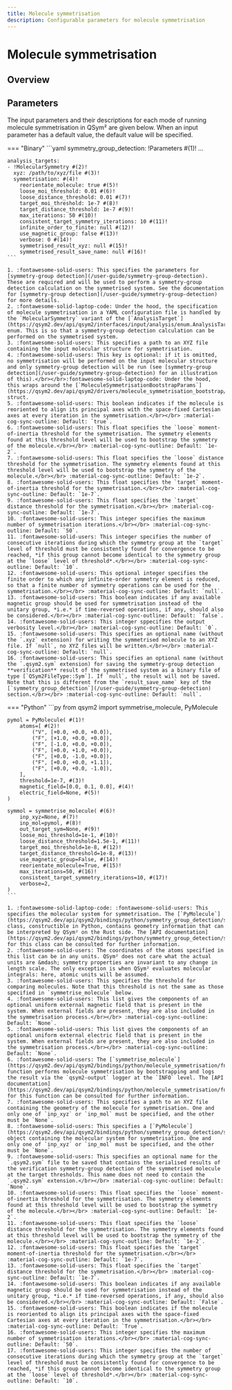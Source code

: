 ```yaml
---
title: Molecule symmetrisation
description: Configurable parameters for molecule symmetrisation
---
```


# Molecule symmetrisation

## Overview

## Parameters

The input parameters and their descriptions for each mode of running molecule symmetrisation in QSym² are given below.
When an input parameter has a default value, the default value will be specified.

=== "Binary"
    ```yaml
    symmetry_group_detection: !Parameters #(1)!
      ...

    analysis_targets:
    - !MolecularSymmetry #(2)!
      xyz: /path/to/xyz/file #(3)!
      symmetrisation: #(4)!
        reorientate_molecule: true #(5)!
        loose_moi_threshold: 0.01 #(6)!
        loose_distance_threshold: 0.01 #(7)!
        target_moi_threshold: 1e-7 #(8)!
        target_distance_threshold: 1e-7 #(9)!
        max_iterations: 50 #(10)!
        consistent_target_symmetry_iterations: 10 #(11)!
        infinite_order_to_finite: null #(12)!
        use_magnetic_group: false #(13)!
        verbose: 0 #(14)!
        symmetrised_result_xyz: null #(15)!
        symmetrised_result_save_name: null #(16)!
    ```

    1. :fontawesome-solid-users: This specifies the parameters for [symmetry-group detection](/user-guide/symmetry-group-detection). These are required and will be used to perform a symmetry-group detection calculation on the symmetrised system. See the documentation for [symmetry-group detection](/user-guide/symmetry-group-detection) for more details.
    2. :fontawesome-solid-laptop-code: Under the hood, the specification of molecule symmetrisation in a YAML configuration file is handled by the `MolecularSymmetry` variant of the [`AnalysisTarget`](https://qsym2.dev/api/qsym2/interfaces/input/analysis/enum.AnalysisTarget.html) enum. This is so that a symmetry-group detection calculation can be performed on the symmetrised system.
    3. :fontawesome-solid-users: This specifies a path to an XYZ file containing the input molecular structure for symmetrisation.
    4. :fontawesome-solid-users: This key is optional: if it is omitted, no symmetrisation will be performed on the input molecular structure and only symmetry-group detection will be run (see [symmetry-group detection](/user-guide/symmetry-group-detection) for an illustration of this).</br></br>:fontawesome-solid-laptop-code: Under the hood, this wraps around the [`MoleculeSymmetrisationBootstrapParams`](https://qsym2.dev/api/qsym2/drivers/molecule_symmetrisation_bootstrap/struct.MoleculeSymmetrisationBootstrapParams.html) struct.
    5. :fontawesome-solid-users: This boolean indicates if the molecule is reoriented to align its principal axes with the space-fixed Cartesian axes at every iteration in the symmetrisation.</br></br> :material-cog-sync-outline: Default: `true`.
    6. :fontawesome-solid-users: This float specifies the `loose` moment-of-inertia threshold for the symmetrisation. The symmetry elements found at this threshold level will be used to bootstrap the symmetry of the molecule.</br></br> :material-cog-sync-outline: Default: `1e-2`.
    7. :fontawesome-solid-users: This float specifies the `loose` distance threshold for the symmetrisation. The symmetry elements found at this threshold level will be used to bootstrap the symmetry of the molecule.</br></br> :material-cog-sync-outline: Default: `1e-2`.
    8. :fontawesome-solid-users: This float specifies the `target` moment-of-inertia threshold for the symmetrisation.</br></br> :material-cog-sync-outline: Default: `1e-7`.
    9. :fontawesome-solid-users: This float specifies the `target` distance threshold for the symmetrisation.</br></br> :material-cog-sync-outline: Default: `1e-7`.
    10. :fontawesome-solid-users: This integer specifies the maximum number of symmetrisation iterations.</br></br> :material-cog-sync-outline: Default: `50`.
    11. :fontawesome-solid-users: This integer specifies the number of consecutive iterations during which the symmetry group at the `target` level of threshold must be consistently found for convergence to be reached, *if this group cannot become identical to the symmetry group at the `loose` level of threshold*.</br></br> :material-cog-sync-outline: Default: `10`.
    12. :fontawesome-solid-users: This optional integer specifies the finite order to which any infinite-order symmetry element is reduced, so that a finite number of symmetry operations can be used for the symmetrisation.</br></br> :material-cog-sync-outline: Default: `null`.
    13. :fontawesome-solid-users: This boolean indicates if any available magnetic group should be used for symmetrisation instead of the unitary group, *i.e.* if time-reversed operations, if any, should also be considered.</br></br> :material-cog-sync-outline: Default: `false`.
    14. :fontawesome-solid-users: This integer sppecifies the output verbosity level.</br></br> :material-cog-sync-outline: Default: `0`.
    15. :fontawesome-solid-users: This specifies an optional name (without the `.xyz` extension) for writing the symmetrised molecule to an XYZ file. If `null`, no XYZ files will be written.</br></br> :material-cog-sync-outline: Default: `null`.
    16. :fontawesome-solid-users: This specifies an optional name (without the `.qsym2.sym` extension) for saving the symmetry-group detection **verification** result of the symmetrised system as a binary file of type [`QSym2FileType::Sym`]. If `null`, the result will not be saved. Note that this is different from the `result_save_name` key of the [`symmetry_group_detection`](/user-guide/symmetry-group-detection) section.</br></br> :material-cog-sync-outline: Default: `null`.

=== "Python"
    ```py
    from qsym2 import symmetrise_molecule, PyMolecule

    pymol = PyMolecule( #(1)!
        atoms=[ #(2)!
            ("V", [+0.0, +0.0, +0.0]),
            ("F", [+1.0, +0.0, +0.0]),
            ("F", [-1.0, +0.0, +0.0]),
            ("F", [+0.0, +1.0, +0.0]),
            ("F", [+0.0, -1.0, +0.0]),
            ("F", [+0.0, +0.0, +1.1]),
            ("F", [+0.0, +0.0, -1.0]),
        ],
        threshold=1e-7, #(3)!
        magnetic_field=[0.0, 0.1, 0.0], #(4)!
        electric_field=None, #(5)!
    )

    symmol = symmetrise_molecule( #(6)!
        inp_xyz=None, #(7)!
        inp_mol=pymol, #(8)!
        out_target_sym=None, #(9)!
        loose_moi_threshold=1e-1, #(10)!
        loose_distance_threshold=1.5e-1, #(11)!
        target_moi_threshold=1e-8, #(12)!
        target_distance_threshold=1e-8, #(13)!
        use_magnetic_group=False, #(14)!
        reorientate_molecule=True, #(15)!
        max_iterations=50, #(16)!
        consistent_target_symmetry_iterations=10, #(17)!
        verbose=2,
    )
    ```

    1. :fontawesome-solid-laptop-code: :fontawesome-solid-users: This specifies the molecular system for symmetrisation. The [`PyMolecule`](https://qsym2.dev/api/qsym2/bindings/python/symmetry_group_detection/struct.PyMolecule.html) class, constructible in Python, contains geometry information that can be interpreted by QSym² on the Rust side. The [API documentation](https://qsym2.dev/api/qsym2/bindings/python/symmetry_group_detection/struct.PyMolecule.html) for this class can be consulted for further information.
    2. :fontawesome-solid-users: The coordinates of the atoms specified in this list can be in any units. QSym² does not care what the actual units are &mdash; symmetry properties are invariant to any change in length scale. The only exception is when QSym² evaluates molecular integrals: here, atomic units will be assumed.
    3. :fontawesome-solid-users: This specifies the threshold for comparing molecules. Note that this threshold is not the same as those specified in `symmetrise_molecule` below.
    4. :fontawesome-solid-users: This list gives the components of an optional uniform external magnetic field that is present in the system. When external fields are present, they are also included in the symmetrisation process.</br></br> :material-cog-sync-outline: Default: `None`.
    5. :fontawesome-solid-users: This list gives the components of an optional uniform external electric field that is present in the system. When external fields are present, they are also included in the symmetrisation process.</br></br> :material-cog-sync-outline: Default: `None`.
    6. :fontawesome-solid-users: The [`symmetrise_molecule`](https://qsym2.dev/api/qsym2/bindings/python/molecule_symmetrisation/fn.symmetrise_molecule.html) function performs molecule symmetrisation by bootstrapping and logs the result via the `qsym2-output` logger at the `INFO` level. The [API documentation](https://qsym2.dev/api/qsym2/bindings/python/molecule_symmetrisation/fn.symmetrise_molecule.html) for this function can be consulted for further information.
    7. :fontawesome-solid-users: This specifies a path to an XYZ file containing the geometry of the molecule for symmetrisation. One and only one of `inp_xyz` or `inp_mol` must be specified, and the other must be `None`.
    8. :fontawesome-solid-users: This specifies a [`PyMolecule`](https://qsym2.dev/api/qsym2/bindings/python/symmetry_group_detection/struct.PyMolecule.html) object containing the molecular system for symmetrisation. One and only one of `inp_xyz` or `inp_mol` must be specified, and the other must be `None`.
    9. :fontawesome-solid-users: This specifies an optional name for the `.qsym2.sym` file to be saved that contains the serialised results of the verification symmetry-group detection of the symmetrised molecule at the target thresholds. This name does not need to contain the `.qsym2.sym` extension.</br></br> :material-cog-sync-outline: Default: `None`.
    10. :fontawesome-solid-users: This float specifies the `loose` moment-of-inertia threshold for the symmetrisation. The symmetry elements found at this threshold level will be used to bootstrap the symmetry of the molecule.</br></br> :material-cog-sync-outline: Default: `1e-2`.
    11. :fontawesome-solid-users: This float specifies the `loose` distance threshold for the symmetrisation. The symmetry elements found at this threshold level will be used to bootstrap the symmetry of the molecule.</br></br> :material-cog-sync-outline: Default: `1e-2`.
    12. :fontawesome-solid-users: This float specifies the `target` moment-of-inertia threshold for the symmetrisation.</br></br> :material-cog-sync-outline: Default: `1e-7`.
    13. :fontawesome-solid-users: This float specifies the `target` distance threshold for the symmetrisation.</br></br> :material-cog-sync-outline: Default: `1e-7`.
    14. :fontawesome-solid-users: This boolean indicates if any available magnetic group should be used for symmetrisation instead of the unitary group, *i.e.* if time-reversed operations, if any, should also be considered.</br></br> :material-cog-sync-outline: Default: `False`.
    15. :fontawesome-solid-users: This boolean indicates if the molecule is reoriented to align its principal axes with the space-fixed Cartesian axes at every iteration in the symmetrisation.</br></br> :material-cog-sync-outline: Default: `True`.
    16. :fontawesome-solid-users: This integer specifies the maximum number of symmetrisation iterations.</br></br> :material-cog-sync-outline: Default: `50`.
    17. :fontawesome-solid-users: This integer specifies the number of consecutive iterations during which the symmetry group at the `target` level of threshold must be consistently found for convergence to be reached, *if this group cannot become identical to the symmetry group at the `loose` level of threshold*.</br></br> :material-cog-sync-outline: Default: `10`.
